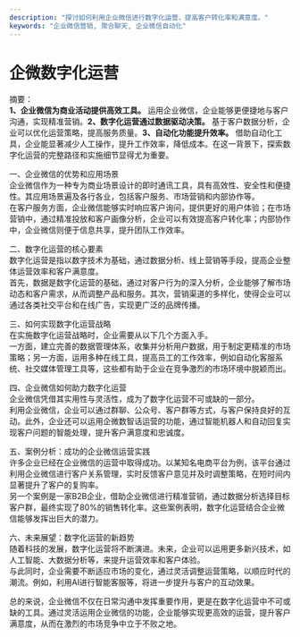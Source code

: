 ```yaml
---
description: "探讨如何利用企业微信进行数字化运营，提高客户转化率和满意度。"
keywords: "企业微信营销, 聚合聊天, 企业微信自动化"
---
```

# 企微数字化运营

摘要：  
**1、企业微信为商业活动提供高效工具。** 运用企业微信，企业能够更便捷地与客户沟通，实现精准营销。**2、数字化运营通过数据驱动决策。** 基于客户数据分析，企业可以优化运营策略，提高服务质量。**3、自动化功能提升效率。** 借助自动化工具，企业能显著减少人工操作，提升工作效率，降低成本。在这一背景下，探索数字化运营的完整路径和实施细节显得尤为重要。

一、企业微信的优势和应用场景  
企业微信作为一种专为商业场景设计的即时通讯工具，具有高效性、安全性和便捷性。其应用场景遍及各行各业，包括客户服务、市场营销和内部协作等。  
在客户服务方面，企业微信能够实时响应客户询问，提供更好的用户体验；在市场营销中，通过精准投放和客户画像分析，企业可以有效提高客户转化率；内部协作中，企业微信则便于信息共享，提升团队工作效率。

二、数字化运营的核心要素  
数字化运营是指以数字技术为基础，通过数据分析、线上营销等手段，提高企业整体运营效率和客户满意度。  
首先，数据是数字化运营的基础，通过对客户行为的深入分析，企业能够了解市场动态和客户需求，从而调整产品和服务。其次，营销渠道的多样化，使得企业可以通过各类社交平台和在线广告，实现更广泛的品牌传播。

三、如何实现数字化运营战略  
在实施数字化运营战略时，企业需要从以下几个方面入手。  
一方面，建立完善的数据管理体系，收集并分析用户数据，用于制定更精准的市场策略；另一方面，运用多种在线工具，提高员工的工作效率，例如自动化客服系统、社交媒体管理工具等，这些都有助于企业在竞争激烈的市场环境中脱颖而出。

四、企业微信如何助力数字化运营  
企业微信凭借其实用性与灵活性，成为了数字化运营不可或缺的一部分。  
利用企业微信，企业可以通过群聊、公众号、客户群等方式，与客户保持良好的互动。此外，企业还可以运用企微数智话运营的功能，通过智能机器人和自动回复实现客户问题的智能处理，提升客户满意度和忠诚度。

五、案例分析：成功的企业微信运营实践  
许多企业已经在企业微信的运营中取得成功。以某知名电商平台为例，该平台通过利用企业微信进行客户关系管理，实时反馈客户意见并及时调整策略，在短时间内显著提升了客户的复购率。  
另一个案例是一家B2B企业，借助企业微信进行精准营销，通过数据分析选择目标客户群，最终实现了80%的销售转化率。这些案例表明，数字化运营结合企业微信能够发挥出巨大的潜力。

六、未来展望：数字化运营的新趋势  
随着科技的发展，数字化运营将不断演进。未来，企业可以运用更多新兴技术，如人工智能、大数据分析等，来提升运营效率和客户体验。  
与此同时，企业需要不断适应市场的变化，通过灵活调整运营策略，以顺应时代的潮流。例如，利用AI进行智能客服等，将进一步提升与客户的互动效果。

总的来说，企业微信不仅在日常沟通中发挥重要作用，更是在数字化运营中不可或缺的工具。通过灵活运用企业微信的功能，企业能够实现更高效的运营，提升客户满意度，从而在激烈的市场竞争中立于不败之地。
